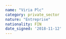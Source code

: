 ```yaml
---
name: "Viria Plc"
category: private_sector
nature: "Entreprise"
nationality: FIN
date_signed: '2018-11-12'
---
```

    